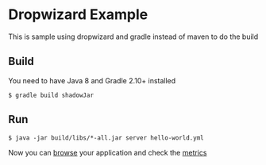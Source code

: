 # Dropwizard Example #
This is sample using dropwizard and gradle instead of maven to do the build

## Build ##
You need to have Java 8 and Gradle 2.10+ installed

```
$ gradle build shadowJar
```

## Run ##

```
$ java -jar build/libs/*-all.jar server hello-world.yml
```

Now you can [browse](http://localhost:8080/hello-world) your application and check the [metrics](http://localhost:8081/)